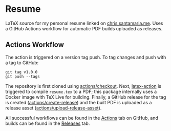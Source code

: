 # Resume

LaTeX source for my personal resume linked on [chris.santamaria.me](https://chris.santamaria.me/). Uses a GitHub Actions workflow for automatic PDF builds uploaded as releases.

## Actions Workflow

The action is triggered on a version tag push. To tag changes and push with a tag to GitHub:

```
git tag v1.0.0
git push --tags
```

The repository is first cloned using [actions/checkout](https://github.com/actions/checkout). Next, [latex-action](https://github.com/xu-cheng/latex-action) is triggered to compile `resume.tex` to a PDF; this package internally uses a Docker image with TeX Live for building. Finally, a GitHub release for the tag is created ([actions/create-release](https://github.com/actions/create-release)) and the built PDF is uploaded as a release asset ([actions/upload-release-asset](actions/upload-release-asset)).

All successful workflows can be found in the [Actions](https://github.com/chrissantamaria/resume/actions) tab on GitHub, and builds can be found in the [Releases](https://github.com/chrissantamaria/resume/releases) tab.
